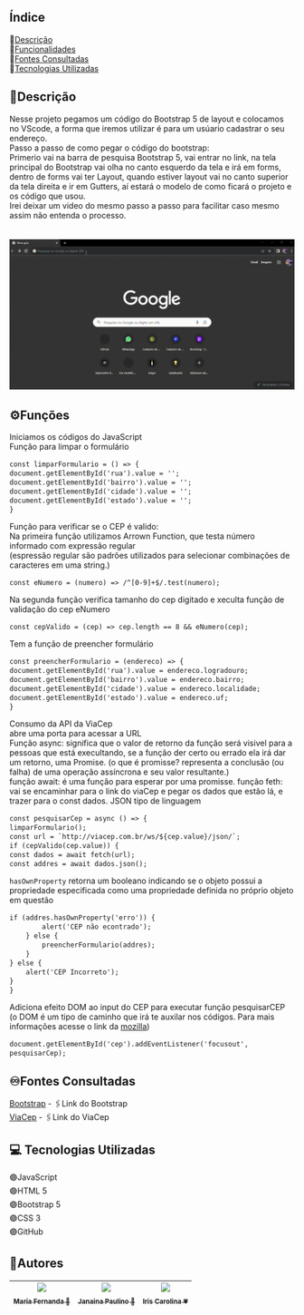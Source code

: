 ## Índice 
🔸[Descrição](#descri%C3%A7%C3%A3o-)  
🔸[Funcionalidades](#%EF%B8%8Ffontes-consultadas)  
🔸[Fontes Consultadas](#%EF%B8%8Ffontes-consultadas)  
🔸[Tecnologias Utilizadas](#tecnologias-utilizadas)  

## 📝Descrição 
Nesse projeto pegamos um código do Bootstrap 5 de layout e colocamos no VScode, a forma que iremos utilizar é para um usúario cadastrar o seu endereço.  
Passo a passo de como pegar o código do bootstrap:  
Primerio vai na barra de pesquisa Bootstrap 5, vai entrar no link, na tela principal do Bootstrap vai olha no canto esquerdo da tela e irá em forms, dentro de forms vai ter Layout, quando estiver layout vai no canto superior da tela direita e ir em Gutters, aí estará o modelo de como ficará o projeto e os código que usou.  
Irei deixar um video do mesmo passo a passo para facilitar caso mesmo assim não entenda o processo.   
<br><br>
![image info](_img/video-demonstrativo.gif)   

## ⚙️Funções
Iniciamos os códigos do JavaScript  
Função para limpar o formulário

    const limparFormulario = () => {
    document.getElementById('rua').value = '';
    document.getElementById('bairro').value = '';
    document.getElementById('cidade').value = '';
    document.getElementById('estado').value = '';
    }

Função para verificar se o CEP é valido:  
Na primeira função utilizamos Arrown Function, que testa número informado com expressão regular<br>(espressão regular são padrões utilizados para selecionar combinações de caracteres em uma string.)  

    const eNumero = (numero) => /^[0-9]+$/.test(numero);

Na segunda função verifica tamanho do cep digitado e xeculta função de validação do cep eNumero
  
    const cepValido = (cep) => cep.length == 8 && eNumero(cep); 

Tem a função de preencher formulário

    const preencherFormulario = (endereco) => {
    document.getElementById('rua').value = endereco.logradouro;
    document.getElementById('bairro').value = endereco.bairro;
    document.getElementById('cidade').value = endereco.localidade;
    document.getElementById('estado').value = endereco.uf; 
    }

Consumo da API da ViaCep  
abre uma porta para acessar a URL  
Função async: significa que o valor de retorno da função será visivel para a pessoas que está execultando, se a função der certo ou errado ela irá dar um retorno, uma Promise. (o que é promisse? representa a conclusão (ou falha) de uma operação assíncrona e seu valor resultante.)  
função await: é uma função para esperar por uma promisse.
função feth: vai se encaminhar para o link do viaCep e pegar os dados que estão lá, e trazer para o const dados.
JSON tipo de linguagem 

    const pesquisarCep = async () => {
    limparFormulario();
    const url = `http://viacep.com.br/ws/${cep.value}/json/`;
    if (cepValido(cep.value)) {
    const dados = await fetch(url); 
    const addres = await dados.json();

``hasOwnProperty`` retorna um booleano indicando se o objeto possui a propriedade especificada como uma propriedade definida no próprio objeto em questão  

    if (addres.hasOwnProperty('erro')) {
            alert('CEP não econtrado');
        } else {
            preencherFormulario(addres);
        }
    } else {
        alert('CEP Incorreto');
    }
    } 

Adiciona efeito DOM ao input do CEP para executar função pesquisarCEP  
(o DOM é um tipo de caminho que irá te auxilar nos códigos. 
Para mais informações acesse o link da [mozilla](https://developer.mozilla.org/pt-BR/docs/Web/API/Document_Object_Model/Introduction))

    document.getElementById('cep').addEventListener('focusout', pesquisarCep);       

## ♾️Fontes Consultadas
[Bootstrap](https://getbootstrap.com/docs/5.0/getting-started/introduction/) - 🖇️Link do Bootstrap  
[ViaCep](https://viacep.com.br/exemplo/javascript/) - 🖇️Link do ViaCep  

## 💻 Tecnologias Utilizadas
🟣JavaScript  
🟣HTML 5  
🟣Bootstrap 5  
🟣CSS 3  
🟣GitHub  

## 🔻Autores
| [<img loading="lazy" src="https://user-images.githubusercontent.com/127853659/273245697-656cec7e-3ce9-44ec-9fbc-f1f1c859b5da.jpg" width=115><br><sub>Maria Fernanda 🤍</sub>](https://github.com/MaferCastilho) |  [<img loading="lazy" src="https://user-images.githubusercontent.com/127853659/273244356-96c2ee2f-8a85-49d9-be21-11877ea502a0.jpg" width=115><br><sub>Janaina Paulino 🖤</sub>](https://github.com/janapaulinoo) |  [<img loading="lazy" src="https://user-images.githubusercontent.com/127853659/273246128-5ed08031-3a43-4fac-9fce-73a0bd0f1f0e.jpg" width=115><br><sub>Iris Carolina 💗</sub>](https://github.com/iriscarolina) |
| :---: | :---: | :---: |
